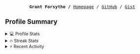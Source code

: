 <p><pre align="center"><strong>Grant Forsythe /</strong> <a href="https://www.grantwforsythe.com/">Homepage</a> / <a href="https://github.com/grantwforsythe">GitHub</a> / <a href="https://gist.github.com/grantwforsythe">Gist</a></pre></p>
 
<h2 align="left">Profile Summary</h2>
<details>
    <summary>💻 Profile Stats</summary>
    <div align="center">
        <img alt="GitHub stats" src="https://github-readme-stats.vercel.app/api?username=grantwforsythe&count_private=true&show_icons=true&hide=stars&border_radius=7&include_all_commits=true&hide_rank=true&custom_title=Grant%27s%20GitHub%20Stats">
        <img alt="Top languages" src="https://github-readme-stats.vercel.app/api/top-langs/?username=grantwforsythe&hide=jupyter+notebook,vim+script&layout=compact&langs_count=6">
    </div>
    <p style="font-size: 11px;" align="center">
        <strong>Note:</strong> Top languages is only a metric of the languages my public code consists of and doesn't reflect experience or skill level.
    </p>
</details>

<details>
    <summary>🔥 Streak Stats</summary>
        <div align="center">
            <img alt="Streak stats" src="https://github-readme-streak-stats.herokuapp.com/?user=grantwforsythe">
        </div>
</details>

 <details>
    <summary>⚡ Recent Activity</summary>
    
  <!--START_SECTION:activity-->
1. ❗️ Opened issue [#2](https://github.com/JWFrancisLaw/jwfrancislaw.github.io/issues/2) in [JWFrancisLaw/jwfrancislaw.github.io](https://github.com/JWFrancisLaw/jwfrancislaw.github.io)
2. 🗣 Commented on [#3372](https://github.com/javascript-tutorial/en.javascript.info/issues/3372) in [javascript-tutorial/en.javascript.info](https://github.com/javascript-tutorial/en.javascript.info)
3. ❌ Reopened PR [#3372](https://github.com/javascript-tutorial/en.javascript.info/pull/3372) in [javascript-tutorial/en.javascript.info](https://github.com/javascript-tutorial/en.javascript.info)
4. ❌ Closed PR [#3372](https://github.com/javascript-tutorial/en.javascript.info/pull/3372) in [javascript-tutorial/en.javascript.info](https://github.com/javascript-tutorial/en.javascript.info)
5. ❌ Reopened PR [#1](https://github.com/JWFrancisLaw/jwfrancislaw.github.io/pull/1) in [JWFrancisLaw/jwfrancislaw.github.io](https://github.com/JWFrancisLaw/jwfrancislaw.github.io)
  <!--END_SECTION:activity-->
    
 </details>
